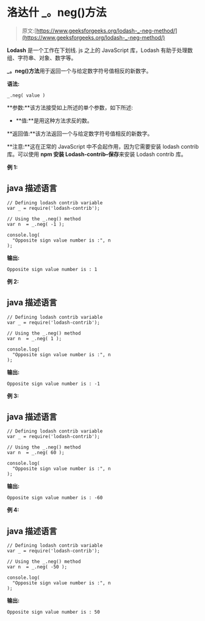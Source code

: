 # 洛达什 _。neg()方法

> 原文:[https://www.geeksforgeeks.org/lodash-_-neg-method/](https://www.geeksforgeeks.org/lodash-_-neg-method/)

**Lodash** 是一个工作在下划线. js 之上的 JavaScript 库，Lodash 有助于处理数组、字符串、对象、数字等。

**_。neg()方法**用于返回一个与给定数字符号值相反的新数字。

**语法:**

```
_.neg( value )

```

**参数:**该方法接受如上所述的单个参数，如下所述:

*   **值:**是用这种方法求反的数。

**返回值:**该方法返回一个与给定数字符号值相反的新数字。

**注意:**这在正常的 JavaScript 中不会起作用，因为它需要安装 lodash contrib 库。可以使用 **npm 安装 Lodash-contrib–保存**来安装 Lodash contrib 库。

**例 1:**

## java 描述语言

```
// Defining lodash contrib variable 
var _ = require('lodash-contrib'); 

// Using the _.neg() method
var n  = _.neg( -1 ); 

console.log(
  "Opposite sign value number is :", n
);
```

**输出:**

```
Opposite sign value number is : 1

```

**例 2:**

## java 描述语言

```
// Defining lodash contrib variable 
var _ = require('lodash-contrib'); 

// Using the _.neg() method
var n  = _.neg( 1 ); 

console.log(
  "Opposite sign value number is :", n
);
```

**输出:**

```
Opposite sign value number is : -1

```

**例 3:**

## java 描述语言

```
// Defining lodash contrib variable 
var _ = require('lodash-contrib'); 

// Using the _.neg() method
var n  = _.neg( 60 ); 

console.log(
  "Opposite sign value number is :", n
);
```

**输出:**

```
Opposite sign value number is : -60

```

**例 4:**

## java 描述语言

```
// Defining lodash contrib variable 
var _ = require('lodash-contrib'); 

// Using the _.neg() method
var n  = _.neg( -50 ); 

console.log(
  "Opposite sign value number is :", n
);
```

**输出:**

```
Opposite sign value number is : 50

```